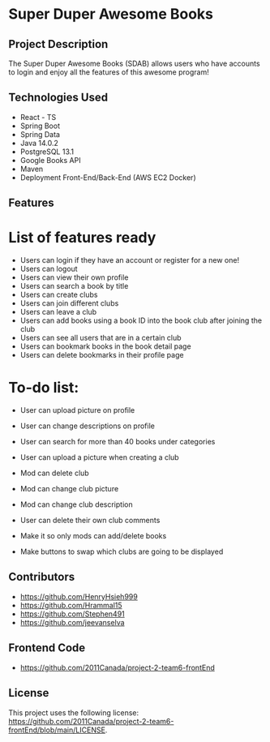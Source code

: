 # Super Duper Awesome Books
## Project Description

The Super Duper Awesome Books (SDAB) allows users who have accounts to login and enjoy all the features of this awesome program!

## Technologies Used

* React - TS
* Spring Boot
* Spring Data
* Java 14.0.2
* PostgreSQL 13.1
* Google Books API
* Maven
* Deployment Front-End/Back-End (AWS EC2 Docker)


## Features

# List of features ready
* Users can login if they have an account or register for a new one!
* Users can logout
* Users can view their own profile
* Users can search a book by title
* Users can create clubs
* Users can join different clubs
* Users can leave a club
* Users can add books using a book ID into the book club after joining the club
* Users can see all users that are in a certain club
* Users can bookmark books in the book detail page
* Users can delete bookmarks in their profile page 

# To-do list:
* User can upload picture on profile
* User can change descriptions on profile
* User can search for more than 40 books under categories
* User can upload a picture when creating a club

* Mod can delete club
* Mod can change club picture
* Mod can change club description
* User can delete their own club comments
* Make it so only mods can add/delete books

* Make buttons to swap which clubs are going to be displayed

## Contributors

* [<https://github.com/HenryHsieh999>](<https://github.com/HenryHsieh999>)
* [<https://github.com/Hrammal15>](<https://github.com/Hrammal15>)
* [<https://github.com/Stephen491>](<https://github.com/Stephen491>)
* [<https://github.com/jeevanselva>](<https://github.com/jeevanselva>)

## Frontend Code
* [<https://github.com/2011Canada/project-2-team6-frontEnd>](<https://github.com/2011Canada/project-2-team6-frontEnd>)


## License

This project uses the following license: [<https://github.com/2011Canada/project-2-team6-frontEnd/blob/main/LICENSE>](<https://github.com/2011Canada/project-2-team6-frontEnd/blob/main/LICENSE>).
